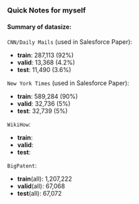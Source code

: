 ### Quick Notes for myself 

#### Summary of datasize: 

`CNN/Daily Mails` (used in Salesforce Paper): 
- **train**: 287,113 (92%)
- **valid**: 13,368 (4.2%)
- **test**: 11,490 (3.6%)

`New York Times` (used in Salesforce Paper): 
- **train**: 589,284 (90%)
- **valid**: 32,736 (5%)
- **test**: 32,739 (5%)

`WikiHow`: 
- **train**: 
- **valid**:
- **test**: 

`BigPatent`:
- **train**(all): 1,207,222
- **valid**(all): 67,068
- **test**(all):  67,072


